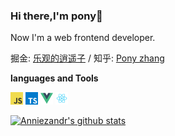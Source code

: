 ### Hi there,I'm pony👏

Now I'm  a web frontend developer.


掘金: [乐观的逍遥子](https://juejin.im/user/1151943917713623) / 知乎: [Pony zhang](https://www.zhihu.com/people/zhang-zhen-36-44)

**languages and Tools**

<code><img height="20" src="https://raw.githubusercontent.com/github/explore/80688e429a7d4ef2fca1e82350fe8e3517d3494d/topics/javascript/javascript.png"></code>
<code><img height="20" src="https://raw.githubusercontent.com/github/explore/80688e429a7d4ef2fca1e82350fe8e3517d3494d/topics/typescript/typescript.png"></code>
<code><img height="20" src="https://raw.githubusercontent.com/github/explore/80688e429a7d4ef2fca1e82350fe8e3517d3494d/topics/vue/vue.png"></code>
<code><img height="20" src="https://raw.githubusercontent.com/github/explore/80688e429a7d4ef2fca1e82350fe8e3517d3494d/topics/react/react.png"></code>

[![Anniezandr's github stats](https://github-readme-stats.vercel.app/api?username=Anniezandr)](https://github.com/anuraghazra/github-readme-stats)